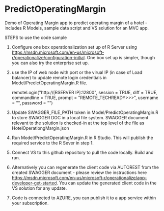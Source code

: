 # PredictOperatingMargin
Demo of Operating Margin app to predict operating margin of a hotel - includes R Models, sample data script and VS solution for an MVC app.

STEPS to use the code sample

1) Configure one box operationalization set up of R Server using https://msdn.microsoft.com/en-us/microsoft-r/operationalize/configuration-initial. One box set up is simpler, though you can also try the enterprise set up.

2) use  the IP of web node with port or the virual IP (in case of Load balancer) to update remote login credentials in Model/PredictOperatingMargin.R file. 

    remoteLogin("http://[RSERVER IP]:12800", session = TRUE, diff = TRUE, commandline =  TRUE, prompt = "REMOTE_TECHREADY>>>", username =     "", password = "")
    
3) Update SWAGGER_FILE_PATH token in Model/PredictOperatingMargin.R to store SWAGGER DOC in a local file system. SWAGGER document relevant to the solution is checked-in at the top level of the file as HotelOperationgMargin.json
    
4) Run Model/PredictOperatingMargin.R in R Studio. This will publish the required service to the R Sever in step 1.

5) Connect VS to this github repository to pull the code locally. Build and run.

6) Alternatively you can regenerate the client code via AUTOREST from the created SWAGGER document - please review the instructions here https://msdn.microsoft.com/en-us/microsoft-r/operationalize/app-developer-get-started. You can update the generated client code in the VS solution for any update.

7) Code is connected to AZURE, you can publish it to a app service within your subscription. 
